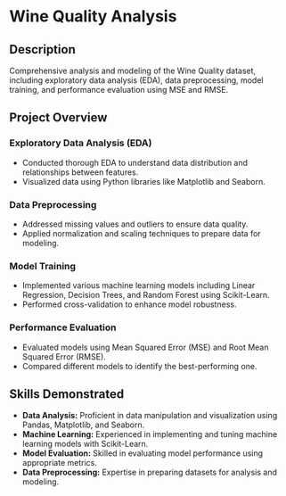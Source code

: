 # Wine Quality Analysis

## Description
Comprehensive analysis and modeling of the Wine Quality dataset, including exploratory data analysis (EDA), data preprocessing, model training, and performance evaluation using MSE and RMSE.

## Project Overview
### Exploratory Data Analysis (EDA)
- Conducted thorough EDA to understand data distribution and relationships between features.
- Visualized data using Python libraries like Matplotlib and Seaborn.

### Data Preprocessing
- Addressed missing values and outliers to ensure data quality.
- Applied normalization and scaling techniques to prepare data for modeling.

### Model Training
- Implemented various machine learning models including Linear Regression, Decision Trees, and Random Forest using Scikit-Learn.
- Performed cross-validation to enhance model robustness.

### Performance Evaluation
- Evaluated models using Mean Squared Error (MSE) and Root Mean Squared Error (RMSE).
- Compared different models to identify the best-performing one.

## Skills Demonstrated
- **Data Analysis:** Proficient in data manipulation and visualization using Pandas, Matplotlib, and Seaborn.
- **Machine Learning:** Experienced in implementing and tuning machine learning models with Scikit-Learn.
- **Model Evaluation:** Skilled in evaluating model performance using appropriate metrics.
- **Data Preprocessing:** Expertise in preparing datasets for analysis and modeling.
